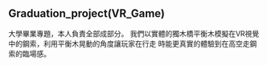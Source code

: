 ###### <h2> Graduation_project(VR_Game)
大學畢業專題，本人負責全部成部分。
我們以實體的獨木橋平衡木模擬在VR視覺中的鋼索，利用平衡木晃動的角度讓玩家在行走
時能更真實的體驗到在高空走鋼索的臨場感。
